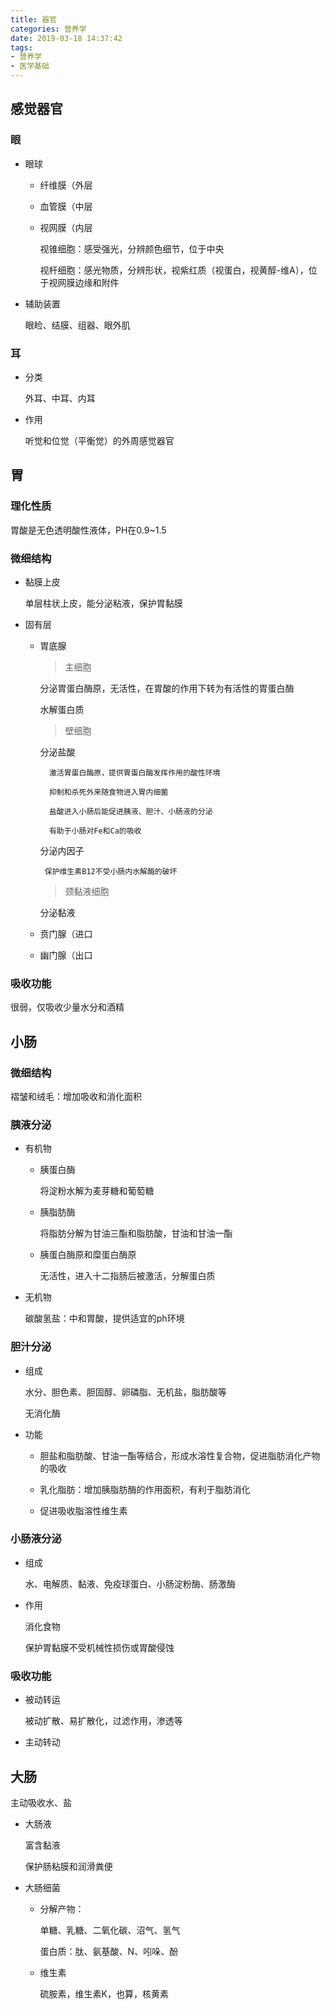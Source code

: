```yaml
---
title: 器官
categories: 营养学
date: 2019-03-18 14:37:42
tags:
- 营养学
- 医学基础
---
```


## 感觉器官

### 眼

- 眼球

    - 纤维膜（外层

    - 血管膜（中层

    - 视网膜（内层

      视锥细胞：感受强光，分辨颜色细节，位于中央

      视杆细胞：感光物质，分辨形状，视紫红质（视蛋白，视黄醇-维A），位于视网膜边缘和附件
- 辅助装置

    眼睑、结膜、组器、眼外肌

### 耳

- 分类

  外耳、中耳、内耳

- 作用

  听觉和位觉（平衡觉）的外周感觉器官

## 胃

### 理化性质

胃酸是无色透明酸性液体，PH在0.9~1.5

### 微细结构

- 黏膜上皮

    单层柱状上皮，能分泌粘液，保护胃黏膜

- 固有层

    - 胃底腺

      > 主细胞

        分泌胃蛋白酶原，无活性，在胃酸的作用下转为有活性的胃蛋白酶

        水解蛋白质

      > 壁细胞

        分泌盐酸

            激活胃蛋白酶原，提供胃蛋白酶发挥作用的酸性环境

            抑制和杀死外来随食物进入胃内细菌

            盐酸进入小肠后能促进胰液、胆汁、小肠液的分泌

            有助于小肠对Fe和Ca的吸收

        分泌内因子

           保护维生素B12不受小肠内水解酶的破坏

      > 颈黏液细胞

        分泌黏液

    - 贲门腺（进口

    - 幽门腺（出口

### 吸收功能

很弱，仅吸收少量水分和酒精

## 小肠

### 微细结构

褶皱和绒毛：增加吸收和消化面积

### 胰液分泌

- 有机物

    - 胰蛋白酶

        将淀粉水解为麦芽糖和葡萄糖

    - 胰脂肪酶

        将脂肪分解为甘油三酯和脂肪酸，甘油和甘油一酯

    - 胰蛋白酶原和糜蛋白酶原

        无活性，进入十二指肠后被激活，分解蛋白质

- 无机物

    碳酸氢盐：中和胃酸，提供适宜的ph环境

### 胆汁分泌

- 组成

  水分、胆色素、胆固醇、卵磷脂、无机盐，脂肪酸等

  无消化酶

- 功能

  - 胆盐和脂肪酸、甘油一酯等结合，形成水溶性复合物，促进脂肪消化产物的吸收

  - 乳化脂肪：增加胰脂肪酶的作用面积，有利于脂肪消化

  - 促进吸收脂溶性维生素

### 小肠液分泌

- 组成

  水、电解质、黏液、免疫球蛋白、小肠淀粉酶、肠激酶

- 作用

    消化食物
    
    保护胃黏膜不受机械性损伤或胃酸侵蚀

### 吸收功能

- 被动转运

    被动扩散、易扩散化，过滤作用，渗透等

- 主动转动

## 大肠

主动吸收水、盐

- 大肠液

    富含黏液

    保护肠粘膜和润滑粪便

- 大肠细菌

    - 分解产物：

        单糖、乳糖、二氧化碳、沼气、氢气

        蛋白质：肽、氨基酸、N、吲哚、酚

    - 维生素
        
        硫胺素，维生素K，也算，核黄素

